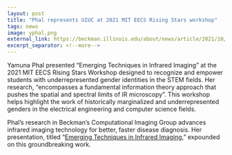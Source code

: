 ```yaml
---
layout: post
title: "Phal represents UIUC at 2021 MIT EECS Rising Stars workshop"
tags: news
image: yphal.png
external_link: https://beckman.illinois.edu/about/news/article/2021/10/25/phal-represents-uiuc-at-2021-mit-eecs-rising-stars-workshop
excerpt_separator: <!--more-->
---
```


Yamuna Phal presented “Emerging Techniques in Infrared Imaging” at the 2021 MIT EECS Rising Stars Workshop designed to recognize and empower students with underrepresented gender identities in the STEM fields. Her research, “encompasses a fundamental information theory approach that pushes the spatial and spectral limits of IR microscopy”. This workshop helps highlight the work of historically marginalized and underrepresented genders in the electrical engineering and computer science fields.

Phal’s research in Beckman’s Computational Imaging Group advances infrared imaging technology for better, faster disease diagnosis. Her presentation, titled “<a href="https://risingstars21-eecs.mit.edu/phal/" target="_blank">Emerging Techniques in Infrared Imaging</a>,” expounded on this groundbreaking work.
